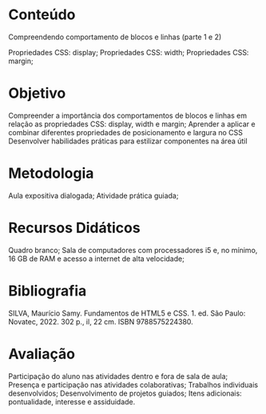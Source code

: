 # Conteúdo

Compreendendo comportamento de blocos e linhas (parte 1 e 2)

Propriedades CSS: display; 
Propriedades CSS: width; 
Propriedades CSS: margin; 

# Objetivo

Compreender a importância dos comportamentos de blocos e linhas em relação as propriedades CSS: display, width e margin; 
Aprender a aplicar e combinar diferentes propriedades de posicionamento e largura no CSS
Desenvolver habilidades práticas para estilizar componentes na área útil

# Metodologia

Aula expositiva dialogada; Atividade prática guiada; 

# Recursos Didáticos

Quadro branco; Sala de computadores com processadores i5 e, no mínimo, 16 GB de RAM e acesso a internet de alta velocidade; 

# Bibliografia

SILVA, Maurício Samy. Fundamentos de HTML5 e CSS. 1. ed. São Paulo: Novatec, 2022. 302 p., il, 22 cm. ISBN 9788575224380.

# Avaliação

Participação do aluno nas atividades dentro e fora de sala de aula; 
Presença e participação nas atividades colaborativas; 
Trabalhos individuais desenvolvidos; 
Desenvolvimento de projetos guiados; 
Itens adicionais: pontualidade, interesse e assiduidade.
